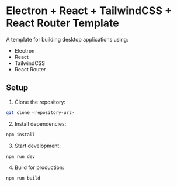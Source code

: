 # Electron + React + TailwindCSS + React Router Template

A template for building desktop applications using:
- Electron
- React
- TailwindCSS
- React Router

## Setup

1. Clone the repository:
```bash
git clone <repository-url>
```

2. Install dependencies:
```bash
npm install
```

3. Start development:
```bash
npm run dev
```

4. Build for production:
```bash
npm run build
```
